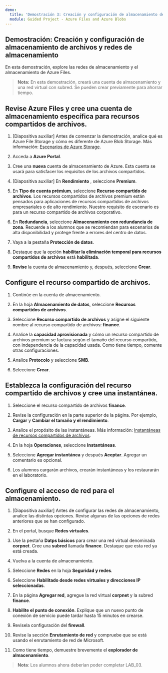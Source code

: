 ```yaml
---
demo:
  title: 'Demostración 3: Creación y configuración de almacenamiento de archivos y redes de almacenamiento'
  module: Guided Project - Azure Files and Azure Blobs
--- 
```


## Demostración: Creación y configuración de almacenamiento de archivos y redes de almacenamiento

En esta demostración, explore las redes de almacenamiento y el almacenamiento de Azure Files.

> **Nota:** En esta demostración, creará una cuenta de almacenamiento y una red virtual con subred. Se pueden crear previamente para ahorrar tiempo. 

## Revise Azure Files y cree una cuenta de almacenamiento específica para recursos compartidos de archivos.

1. [Diapositiva auxiliar] Antes de comenzar la demostración, analice qué es Azure File Storage y cómo es diferente de Azure Blob Storage. Más información: [Escenarios de Azure Storage](https://learn.microsoft.com/azure/storage/common/storage-introduction).

1. Acceda a **Azure Portal**.

1. Cree una **nueva** cuenta de almacenamiento de Azure. Esta cuenta se usará para satisfacer los requisitos de los archivos compartidos.

1. [Diapositiva auxiliar] En **Rendimiento** , seleccione **Premium**. 

1. En **Tipo de cuenta prémium**, seleccione **Recurso compartido de archivos**. Los recursos compartidos de archivos premium están pensados para aplicaciones de recursos compartidos de archivos empresariales o de alto rendimiento. Nuestro requisito de escenario es para un recurso compartido de archivos corporativo. 

1. En **Redundancia**, seleccione **Almacenamiento con redundancia de zona**. Recuerde a los alumnos que se recomiendan para escenarios de alta disponibilidad y protege frente a errores del centro de datos.

1. Vaya a la pestaña **Protección de datos**.

1. Destaque que la opción **habilitar la eliminación temporal para recursos compartidos de archivos** está **habilitada**.

1. **Revise** la cuenta de almacenamiento y, después, seleccione **Crear**.

## Configure el recurso compartido de archivos.

1. Continúe en la cuenta de almacenamiento.

1. En la hoja **Almacenamiento de datos**, seleccione **Recursos compartidos de archivos**.

1. Seleccione **Recurso compartido de archivos** y asigne el siguiente nombre al recurso compartido de archivos: **finance**.

1. Analice la **capacidad aprovisionada** y cómo un recurso compartido de archivos premium se factura según el tamaño del recurso compartido, con independencia de la capacidad usada. Como tiene tiempo, comente otras configuraciones. 

1. Analice **Protocolo** y seleccione **SMB**.

1. Seleccione **Crear**.

## Establezca la configuración del recurso compartido de archivos y cree una instantánea.

1. Seleccione el recurso compartido de archivos **finance**.

1. Revise la configuración en la parte superior de la página. Por ejemplo, **Cargar** y **Cambiar el tamaño y el rendimiento**.

1. Analice el propósito de las instantáneas. Más información: [Instantáneas de recursos compartidos de archivos](https://learn.microsoft.com/azure/storage/files/storage-snapshots-files).

1. En la hoja **Operaciones**, seleccione **Instantáneas**.

1. Seleccione **Agregar instantánea** y después **Aceptar**. Agregar un comentario es opcional.

1. Los alumnos cargarán archivos, crearán instantáneas y los restaurarán en el laboratorio.

## Configure el acceso de red para el almacenamiento.

1. [Diapositiva auxiliar] Antes de configurar las redes de almacenamiento, analice las distintas opciones. Revise algunas de las opciones de redes anteriores que se han configurado. 

1. En el portal, busque **Redes virtuales**.

1. Use la pestaña **Datps básicos** para crear una red virtual denominada **corpnet**. Cree una **subred** llamada **finance**. Destaque que esta red ya está creada.

1. Vuelva a la cuenta de almacenamiento.

1. Seleccione **Redes** en la hoja **Seguridad y redes**.

1. Seleccione **Habilitado desde redes virtuales y direcciones IP seleccionadas**.

1. En la página **Agregar red**, agregue la red virtual **corpnet** y la subred **finance**.

1. **Habilite el punto de conexión**. Explique que un nuevo punto de conexión de servicio puede tardar hasta 15 minutos en crearse.

1. Revisela configuración del **firewall**.

1. Revise la sección **Enrutamiento de red** y compruebe que se está usando el enrutamiento de red de Microsoft.



1. Como tiene tiempo, demuestre brevemente el **explorador de almacenamiento**. 

>**Nota**: Los alumnos ahora deberían poder completar LAB_03. 
